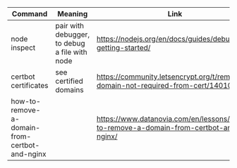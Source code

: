 | Command                                       | Meaning                                       | Link                                                                                |
| --------------------------------------------- | --------------------------------------------- | ----------------------------------------------------------------------------------- |
| node inspect <filename>                       | pair with debugger, to debug a file with node | https://nodejs.org/en/docs/guides/debugging-getting-started/                        |
| certbot certificates                          | see certified domains                         | https://community.letsencrypt.org/t/remove-domain-not-required-from-cert/14010/22   |
| how-to-remove-a-domain-from-certbot-and-nginx |                                               | https://www.datanovia.com/en/lessons/how-to-remove-a-domain-from-certbot-and-nginx/ |
